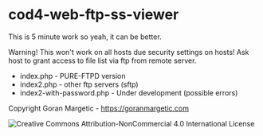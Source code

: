 # cod4-web-ftp-ss-viewer

This is 5 minute work so yeah, it can be better.

Warning! This won't work on all hosts due security settings on hosts! 
Ask host to grant access to file list via ftp from remote server.

- index.php - PURE-FTPD version
- index2.php - other ftp servers (sftp)
- index2-with-password.php - Under development (possible errors)

Copyright Goran Margetic - https://goranmargetic.com

![Creative Commons Attribution-NonCommercial 4.0 International License](https://licensebuttons.net/l/by-nc/4.0/88x31.png)
